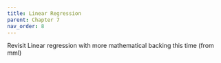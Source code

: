 ```yaml
---
title: Linear Regression
parent: Chapter 7
nav_order: 8
---
```


Revisit Linear regression with more mathematical backing this time (from mml)

